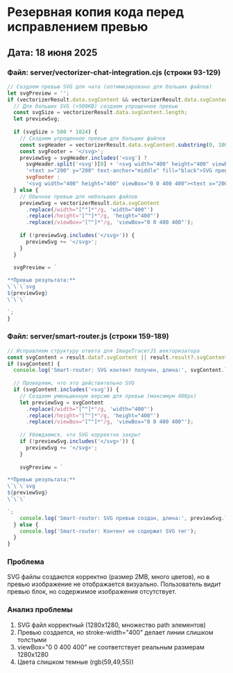 # Резервная копия кода перед исправлением превью

## Дата: 18 июня 2025

### Файл: server/vectorizer-chat-integration.cjs (строки 93-129)
```javascript
// Создаем превью SVG для чата (оптимизировано для больших файлов)
let svgPreview = '';
if (vectorizerResult.data.svgContent && vectorizerResult.data.svgContent.includes('<svg')) {
  // Для больших SVG (>500KB) создаем упрощенное превью
  const svgSize = vectorizerResult.data.svgContent.length;
  let previewSvg;
  
  if (svgSize > 500 * 1024) {
    // Создаем упрощенное превью для больших файлов
    const svgHeader = vectorizerResult.data.svgContent.substring(0, 1000);
    const svgFooter = '</svg>';
    previewSvg = svgHeader.includes('<svg') ? 
      svgHeader.split('<svg')[0] + '<svg width="400" height="400" viewBox="0 0 400 400">' +
      '<text x="200" y="200" text-anchor="middle" fill="black">SVG превью недоступен (файл слишком большой)</text>' +
      svgFooter : 
      '<svg width="400" height="400" viewBox="0 0 400 400"><text x="200" y="200" text-anchor="middle" fill="black">SVG создан успешно</text></svg>';
  } else {
    // Обычное превью для небольших файлов
    previewSvg = vectorizerResult.data.svgContent
      .replace(/width="[^"]*"/g, 'width="400"')
      .replace(/height="[^"]*"/g, 'height="400"')
      .replace(/viewBox="[^"]*"/g, 'viewBox="0 0 400 400"');
    
    if (!previewSvg.includes('</svg>')) {
      previewSvg += '</svg>';
    }
  }
  
  svgPreview = `

**Превью результата:**
\`\`\`svg
${previewSvg}
\`\`\`

`;
}
```

### Файл: server/smart-router.js (строки 159-189)
```javascript
// Исправляем структуру ответа для ImageTracerJS векторизатора
const svgContent = result.data?.svgContent || result.result?.svgContent;
if (svgContent) {
  console.log('Smart-router: SVG контент получен, длина:', svgContent.length);
  
  // Проверяем, что это действительно SVG
  if (svgContent.includes('<svg')) {
    // Создаем уменьшенную версию для превью (максимум 400px)
    let previewSvg = svgContent
      .replace(/width="[^"]*"/g, 'width="400"')
      .replace(/height="[^"]*"/g, 'height="400"')
      .replace(/viewBox="[^"]*"/g, 'viewBox="0 0 400 400"');
    
    // Убеждаемся, что SVG корректно закрыт
    if (!previewSvg.includes('</svg>')) {
      previewSvg += '</svg>';
    }
    
    svgPreview = `

**Превью результата:**
\`\`\`svg
${previewSvg}
\`\`\`

`;
    console.log('Smart-router: SVG превью создан, длина:', previewSvg.length);
  } else {
    console.log('Smart-router: Контент не содержит SVG тег');
  }
}
```

### Проблема
SVG файлы создаются корректно (размер 2MB, много цветов), но в превью изображение не отображается визуально. Пользователь видит превью блок, но содержимое изображения отсутствует.

### Анализ проблемы
1. SVG файл корректный (1280x1280, множество path элементов)
2. Превью создается, но stroke-width="400" делает линии слишком толстыми
3. viewBox="0 0 400 400" не соответствует реальным размерам 1280x1280
4. Цвета слишком темные (rgb(59,49,55))